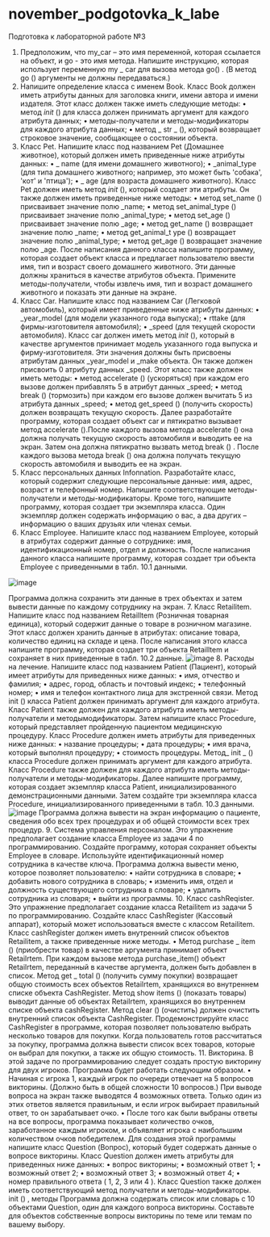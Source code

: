 # november_podgotovka_k_labe
Подготовка к лабораторной работе №3
1. Предположим, что my_car – это имя переменной, которая ссылается на объект, и gо - это имя метода. Напишите инструкцию, которая использует переменную my _ car для вызова метода go() . (В метод go () аргументы не должны передаваться.) 
2. Напишите определение класса с именем Bооk. Класс Book должен иметь атрибуты данных для
заголовка книги, имени автора и имени издателя. Этот класс должен также иметь следующие методы:
• метод _init_ () для класса должен принимать аргумент для каждого атрибута данных;
• методы-получатели и методы-модификаторы для каждого атрибута данных;
• метод _ str _ (), который возвращает строковое значение, сообщающее о состоянии объекта. 
3. Класс Pet. Напишите класс под названием Pet (Домашнее животное), который должен иметь приведенные ниже атрибуты данных:
• _ name (для имени домашнего животного);
• _animal_type (для типа домашнего животного; например, это может быть 'собака', 'кот' и 'птица');
• _ age (для возраста домашнего животного). 
Класс Pet должен иметь метод _init_ (), который создает эти атрибуты. Он также должен иметь приведенные ниже методы:
• метод set_name () присваивает значение полю _name;
• метод set_animal_type () присваивает значение полю _animal_type;
• метод set_age () присваивает значение полю _age;
• метод get_name () возвращает значение полю _name;
• метод get_animal_t уре () возвращает значение полю _animal_tуре;
• метод get_age () возвращает значение полю _age. 
После написания данного класса напишите программу, которая создает объект класса и предлагает пользователю ввести имя, тип и возраст своего домашнего животного. Эти данные должны храниться в качестве атрибутов объекта. Примените методы-получатели, чтобы извлечь имя, тип и возраст домашнего животного и показать эти данные на экране. 
4. Класс Car. Напишите класс под названием Car (Легковой автомобиль), который имеет приведенные ниже атрибуты данных:
• _year_model (для модели указанного года выпуска);
• rttake (для фирмы-изготовителя автомобиля);
• _speed (для текущей скорости автомобиля).
Класс car должен иметь метод _init_ (), который в качестве аргументов принимает модель указанного года выпуска и фирму-изготовителя. Эти значения должны быть присвоены атрибутам данных _year_model и _make объекта. Он также должен присвоить 0 атрибуту данных _speed.
Этот класс также должен иметь методы:
• метод accelerate () (ускоряться) при каждом его вызове должен прибавлять 5 в атрибут данных _speed;
• метод break () (тормозить) при каждом его вызове должен вычитать 5 из атрибута данных _speed;
• метод get_speed () (получить скорость) должен возвращать текущую скорость.
Далее разработайте программу, которая создает объект car и пятикратно вызывает метод accelerate ().После каждого вызова метода accelerate () она должна получать текущую скорость автомобиля и выводить ее на экран. Затем она должна пятикратно вызвать метод break () . После каждого вызова метода break () она должна получать текущую скорость автомобиля и выводить ее на экран. 
5. Класс персональных данных Infoпnation. Разработайте класс, который содержит следующие персональные данные: имя, адрес, возраст и телефонный номер. Напишите соответствующие методы-получатели и методы-модификаторы. Кроме того, напишите программу, которая создает три экземпляра класса. Один экземпляр должен содержать информацию о вас, а два других – информацию о ваших друзьях или членах семьи. 
6. Класс Employee. Напишите класс под названием Employee, который в атрибутах содержит данные
о сотруднике: имя, идентификационный номер, отдел и должность.
После написания данного класса напишите программу, которая создает три объекта Employee с приведенными в табл. 10.1 данными. 



![image](https://github.com/AP-Yroki/november_podgotovka_k_labe/assets/144231060/21dfd6b7-fc9b-4618-a58b-83719c24fdaa)





Программа должна сохранить эти данные в трех объектах и затем вывести данные по каждому сотруднику на экран.
7. Класс Retailitem. Напишите класс под названием Retailltem (Розничная товарная единица), который содержит данные о товаре в розничном магазине. Этот класс должен хранить данные в атрибутах: описание товара, количество единиц на складе и цена. После написания этого класса напишите программу, которая создает три объекта Retailltem и сохраняет в них приведенные в табл. 10.2 данные. 
![image](https://github.com/AP-Yroki/november_podgotovka_k_labe/assets/144231060/b8f478c8-a73a-4eea-8d55-9cb5e213bdef)
8. Расходы на лечение. Напишите класс под названием Patient (Пациент), который имеет атрибуты
для приведенных ниже данных:
• имя, отчество и фамилия;
• адрес, город, область и почтовый индекс;
• телефонный номер;
• имя и телефон контактного лица для экстренной связи.
Метод init () класса Patient должен принимать аргумент для каждого атрибута. Класс Patient также должен для каждого атрибута иметь методы-получатели и методымодификаторы. 
Затем напишите класс Procedure, который представляет пройденную пациентом медицинскую процедуру. Класс Procedure должен иметь атрибуты для приведенных ниже данных:
• название процедуры;
• дата процедуры;
• имя врача, который выполнял процедуру;
• стоимость процедуры.
Метод_ init _ () класса Procedure должен принимать аргумент для каждого атрибута.
Класс Procedure также должен для каждого атрибута иметь методы-получатели и методы-модификаторы. Далее напишите программу, которая создает экземпляр класса Patient, инициализированного демонстрационными данными. Затем создайте три экземпляра класса Procedure, инициализированного приведенными в табл. 10.3 данными. 
![image](https://github.com/AP-Yroki/november_podgotovka_k_labe/assets/144231060/a7ca6a82-7913-401f-824a-df01d4585572)
Программа должна вывести на экран информацию о пациенте, сведения обо всех трех процедурах и об общей стоимости всех трех процедур. 
9. Система управления персоналом. Это упражнение предполагает создание класса Employee из задачи 4 по программированию. Создайте программу, которая сохраняет объекты Employee в словаре. Используйте идентификационный номер сотрудника в качестве ключа. Программа должна вывести меню, которое позволяет пользователю:
• найти сотрудника в словаре;
• добавить нового сотрудника в словарь;
• изменить имя, отдел и должность существующего сотрудника в словаре;
• удалить сотрудника из словаря;
• выйти из программы.
10. Класс cashReqister. Это упражнение предполагает создание класса Retailitem из задачи 5 по
программированию. Создайте класс CashRegister (Кассовый аппарат), который может использоваться вместе с классом Retailitem. Класс cashRegister должен иметь внутренний список
объектов Retailitem, а также приведенные ниже методы.
• Метод purchase _ item () (приобрести товар) в качестве аргумента принимает объект Retailrtem.
При каждом вызове метода purchase_item() объект Retailrtem, переданный в качестве аргумента, должен быть добавлен в список. 
Метод get _ total () (получить сумму покупки) возвращает общую стоимость всех объектов Retailrtem, хранящихся во внутреннем списке объекта CashRegister.
Метод show items () (показать товары) выводит данные об объектах Retailrtem, хранящихся во внутреннем списке объекта cashRegister. 
Метод clear () (очистить) должен очистить внутренний список объекта CashRegister. 
Продемонстрируйте класс CashRegister в программе, которая позволяет пользователю выбрать несколько товаров для покупки. Когда пользователь готов рассчитаться за покупку, программа должна вывести список всех товаров, которые он выбрал для покупки, а также их общую стоимость. 
11. Викторина. В этой задаче по программированию следует создать простую викторину для двух
игроков. Программа будет работать следующим образом.
• Начиная с игрока 1, каждый игрок по очереди отвечает на 5 вопросов викторины. (Должно быть в общей сложности 10 вопросов.) При выводе вопроса на экран также выводятся 4 возможных ответа. Только один из этих ответов является правильным, и если игрок выбирает правильный ответ, то он зарабатывает очко.
• После того как были выбраны ответы на все вопросы, программа показывает количество очков, заработанное каждым игроком, и объявляет игрока с наибольшим количеством очков победителем.
Для создания этой программы напишите класс Question (Вопрос), который будет содержать данные о вопросе викторины. Класс Question должен иметь атрибуты для приведенных ниже данных:
• вопрос викторины;
• возможный ответ 1; 
• возможный ответ 2;
• возможный ответ 3;
• возможный ответ 4;
• номер правильного ответа ( 1, 2, 3 или 4 ).
Класс Question также должен иметь соответствующий метод получатели и методы-модификаторы.
init () , методы
Программа должна содержать список или словарь с 10 объектами Question, один для каждого вопроса викторины. Составьте для объектов собственные вопросы викторины по теме или темам по вашему выбору. 


